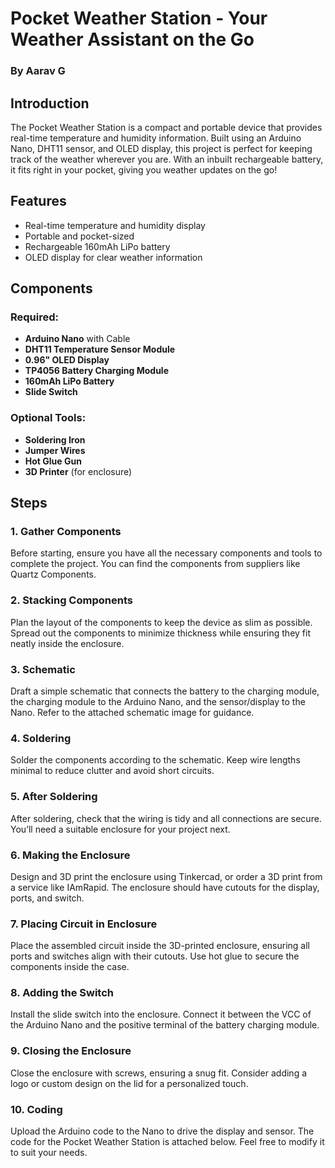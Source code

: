 # Pocket Weather Station - Your Weather Assistant on the Go

### By Aarav G

## Introduction
The Pocket Weather Station is a compact and portable device that provides real-time temperature and humidity information. Built using an Arduino Nano, DHT11 sensor, and OLED display, this project is perfect for keeping track of the weather wherever you are. With an inbuilt rechargeable battery, it fits right in your pocket, giving you weather updates on the go!

## Features
- Real-time temperature and humidity display
- Portable and pocket-sized
- Rechargeable 160mAh LiPo battery
- OLED display for clear weather information

## Components
### Required:
- **Arduino Nano** with Cable
- **DHT11 Temperature Sensor Module**
- **0.96" OLED Display**
- **TP4056 Battery Charging Module**
- **160mAh LiPo Battery**
- **Slide Switch**
  
### Optional Tools:
- **Soldering Iron**
- **Jumper Wires**
- **Hot Glue Gun**
- **3D Printer** (for enclosure)

## Steps

### 1. Gather Components
Before starting, ensure you have all the necessary components and tools to complete the project. You can find the components from suppliers like Quartz Components.

### 2. Stacking Components
Plan the layout of the components to keep the device as slim as possible. Spread out the components to minimize thickness while ensuring they fit neatly inside the enclosure.

### 3. Schematic
Draft a simple schematic that connects the battery to the charging module, the charging module to the Arduino Nano, and the sensor/display to the Nano. Refer to the attached schematic image for guidance.

### 4. Soldering
Solder the components according to the schematic. Keep wire lengths minimal to reduce clutter and avoid short circuits.

### 5. After Soldering
After soldering, check that the wiring is tidy and all connections are secure. You’ll need a suitable enclosure for your project next.

### 6. Making the Enclosure
Design and 3D print the enclosure using Tinkercad, or order a 3D print from a service like IAmRapid. The enclosure should have cutouts for the display, ports, and switch.

### 7. Placing Circuit in Enclosure
Place the assembled circuit inside the 3D-printed enclosure, ensuring all ports and switches align with their cutouts. Use hot glue to secure the components inside the case.

### 8. Adding the Switch
Install the slide switch into the enclosure. Connect it between the VCC of the Arduino Nano and the positive terminal of the battery charging module.

### 9. Closing the Enclosure
Close the enclosure with screws, ensuring a snug fit. Consider adding a logo or custom design on the lid for a personalized touch.

### 10. Coding
Upload the Arduino code to the Nano to drive the display and sensor. The code for the Pocket Weather Station is attached below. Feel free to modify it to suit your needs.
